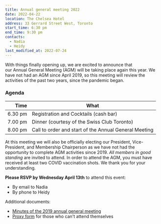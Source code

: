 ```yaml
---
title: Annual general meeting 2022
date: 2022-04-22
location: The Chelsea Hotel
address: 33 Gerrard Street West, Toronto
start_time: 6:30 pm
end_time: 9:30 pm
contacts:
  - Nadia
  - Heidy
last_modified_at: 2022-07-24
---
```


With things finally opening up, we are excited to announce that
our Annual General Meeting (AGM) will be taking place again this year. We have
not had an AGM since April 2019, so this meeting will review the activities of
the past two years, since the pandemic began.

### Agenda

| Time    | What                                                  |
| ------: | ----------------------------------------------------- |
| 6.30 pm | Registration and Cocktails (cash bar)                 |
| 7.00 pm | Dinner (courtesy of the Swiss Club Toronto)           |
| 8.00 pm | Call to order and start of the Annual General Meeting |

At this meeting we will also be officially electing our President,
Vice-President, and Membership Chairperson as we have not had the opportunity
to complete AGM activities since 2019. *All members in good standing* are
invited to attend. In order to attend the AGM, you must have received at least
two COVID vaccination shots. We thank you for your understanding.

**Please RSVP by Wednesday April 13th** to attend this event:

* By email to Nadia
* By phone to Heidy

Additional documents:

* [Minutes of the 2019 annual general meeting](/assets/pdf/2022-04-22-agm-2019-minutes.pdf)
* [Proxy form](/assets/pdf/2022-04-22-agm-proxy.pdf) for those who can't attend themselves
